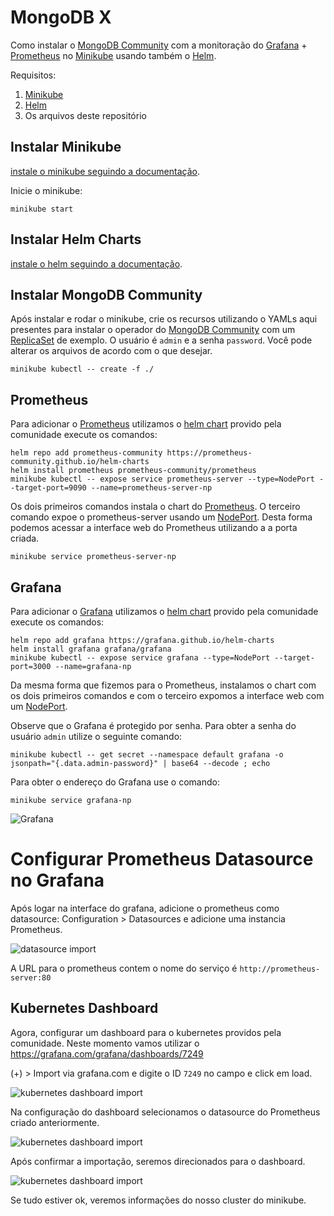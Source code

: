 # MongoDB X

Como instalar o
[MongoDB Community](https://github.com/mongodb/mongodb-kubernetes-operator) com a monitoração do
[Grafana](https://grafana.com/) +
[Prometheus](https://prometheus.io/) no
[Minikube](https://minikube.sigs.k8s.io/docs/start/) usando também o
[Helm](https://helm.sh/).

Requisitos:
1. [Minikube](https://minikube.sigs.k8s.io/)
2. [Helm](https://helm.sh/)
3. Os arquivos deste repositório

## Instalar Minikube
[instale o minikube seguindo a documentação](https://minikube.sigs.k8s.io/docs/start/).

Inicie o minikube:

   ```
   minikube start
   ```

## Instalar Helm Charts
[instale o helm seguindo a documentação](https://helm.sh/docs/intro/install/).

## Instalar MongoDB Community
Após instalar e rodar o minikube, crie os recursos utilizando o YAMLs aqui presentes para instalar o 
operador
do
[MongoDB Community](https://github.com/mongodb/mongodb-kubernetes-operator) com um
[ReplicaSet](https://kubernetes.io/docs/concepts/workloads/controllers/replicaset/) de exemplo.
O usuário é `admin` e a senha `password`.
Você pode alterar os arquivos de acordo com o que desejar.

   ```
   minikube kubectl -- create -f ./
   ```

## Prometheus
Para adicionar o
[Prometheus](https://prometheus.io/)
utilizamos o
[helm chart](https://helm.sh/) provido pela comunidade execute os comandos:
   ```
   helm repo add prometheus-community https://prometheus-community.github.io/helm-charts
   helm install prometheus prometheus-community/prometheus
   minikube kubectl -- expose service prometheus-server --type=NodePort --target-port=9090 --name=prometheus-server-np
   ```

Os dois primeiros comandos instala o chart do
[Prometheus](https://prometheus.io/).
O terceiro comando expoe o prometheus-server usando um
[NodePort](https://kubernetes.io/docs/concepts/services-networking/service/).
Desta forma podemos acessar a interface web do Prometheus utilizando a a porta criada.

   ```
   minikube service prometheus-server-np
   ```

## Grafana
Para adicionar o
[Grafana](https://grafana.com/)
utilizamos o
[helm chart](https://helm.sh/) provido pela comunidade execute os comandos:

   ```
   helm repo add grafana https://grafana.github.io/helm-charts
   helm install grafana grafana/grafana
   minikube kubectl -- expose service grafana --type=NodePort --target-port=3000 --name=grafana-np
   ```

Da mesma forma que fizemos para o Prometheus, instalamos o chart com os dois primeiros comandos e com o terceiro expomos
a interface web com um
[NodePort](https://kubernetes.io/docs/concepts/services-networking/service/).

Observe que o Grafana é protegido por senha. Para obter a senha do usuário `admin` utilize o seguinte comando:
   ```
   minikube kubectl -- get secret --namespace default grafana -o jsonpath="{.data.admin-password}" | base64 --decode ; echo
   ```

Para obter o endereço do Grafana use o comando:

   ```
   minikube service grafana-np
   ```

![Grafana](images/grafana.png)

# Configurar Prometheus Datasource no Grafana
Após logar na interface do grafana, adicione o prometheus como datasource:
Configuration > Datasources e adicione uma instancia Prometheus.

![datasource import](images/configurar-datasource.png)

A URL para o prometheus contem o nome do serviço é `http://prometheus-server:80`

## Kubernetes Dashboard
Agora, configurar um dashboard para o kubernetes providos pela comunidade.
Neste momento vamos utilizar o  https://grafana.com/grafana/dashboards/7249

(+) > Import via grafana.com e digite o ID `7249` no campo e click em load.

![kubernetes dashboard import](images/grafana-kubernetes-dashboard-import0.png)

Na configuração do dashboard selecionamos o datasource do Prometheus criado anteriormente.

![kubernetes dashboard import](images/grafana-kubernetes-dashboard-import1.png)

Após confirmar a importação, seremos direcionados para o dashboard.

![kubernetes dashboard import](images/grafana-kubernetes-dashboard-import2.png)

Se tudo estiver ok, veremos informações do nosso cluster do minikube.

